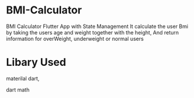 # BMI-Calculator
BMI Calculator Flutter App with State Management
It calculate the user Bmi by taking the users age and weight together with the height,
And return information for overWeight, underweight or normal users 


# Libary Used
materilal dart,

dart math


